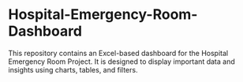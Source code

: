 # Hospital-Emergency-Room-Dashboard
This repository contains an Excel-based dashboard for the Hospital Emergency Room  Project. It is designed to display important data and insights using charts, tables, and filters.
